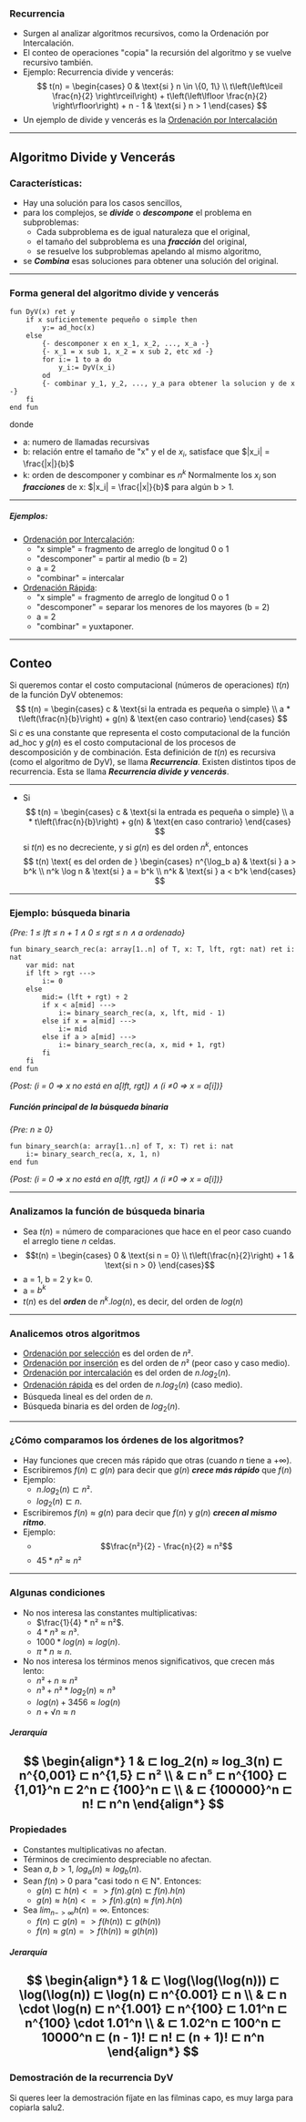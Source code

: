 
### Recurrencia
- Surgen al analizar algoritmos recursivos, como la Ordenación por Intercalación.
- El conteo de operaciones "copia" la recursión del algoritmo y se vuelve recursivo también.
- Ejemplo: Recurrencia divide y vencerás:
$$
t(n) = 
\begin{cases} 
0 & \text{si } n \in \{0, 1\} \\
t\left(\left\lceil \frac{n}{2} \right\rceil\right) + t\left(\left\lfloor \frac{n}{2} \right\rfloor\right) + n - 1 & \text{si } n > 1 
\end{cases}
$$
- Un ejemplo de divide y vencerás es la [Ordenación por Intercalación]((1)_Merge_sort.md)
---
## Algoritmo Divide y Vencerás
### Características:
- Hay una solución para los casos sencillos,
- para los complejos, se ***divide*** o ***descompone*** el problema en subproblemas:
	- Cada subproblema es de igual naturaleza que el original,
	- el tamaño del subproblema es una ***fracción*** del original,
	- se resuelve los subproblemas apelando al mismo algoritmo,
- se ***Combina*** esas soluciones para obtener una solución del original.
---
### Forma general del algoritmo divide y vencerás
```LenguajeDeLaMateria
fun DyV(x) ret y
	if x suficientemente pequeño o simple then 
		y:= ad_hoc(x)
	else
		{- descomponer x en x_1, x_2, ..., x_a -}
		{- x_1 = x sub 1, x_2 = x sub 2, etc xd -}
		for i:= 1 to a do 
			y_i:= DyV(x_i)
		od
		{- combinar y_1, y_2, ..., y_a para obtener la solucion y de x -}
	fi
end fun
```
donde 
- a: numero de llamadas recursivas
- b: relación entre el tamaño de "x" y el de $x_i$, satisface que $|x_i| = \frac{|x|}{b}$
- k: orden de descomponer y combinar es $n^k$
Normalmente los $x_i$ son ***fracciones*** de x: $|x_i| = \frac{|x|}{b}$ para algún b > 1.
---
##### Ejemplos:
- [Ordenación por Intercalación]((1)_Merge_sort.md):
	- "x simple" = fragmento de arreglo de longitud 0 o 1
	- "descomponer" = partir al medio (b = 2)
	- a = 2
	- "combinar" = intercalar
- [Ordenación Rápida]((2)_Quick_sort.md):
	- "x simple" = fragmento de arreglo de longitud 0 o 1
	- "descomponer" = separar los menores de los mayores (b = 2)
	- a = 2
	- "combinar" = yuxtaponer.
---
## Conteo
Si queremos contar el costo computacional (números de operaciones) $t(n)$ de la función DyV obtenemos:
$$
t(n) = \begin{cases} c & \text{si la entrada es pequeña o simple} \\ 
a * t\left(\frac{n}{b}\right) + g(n) & \text{en caso contrario} \end{cases}
$$
Si $c$ es una constante que representa el costo computacional de la función ad_hoc y $g(n)$ es el costo computacional de los procesos de descomposición y de combinación.
Esta definición de $t(n)$ es recursiva (como el algoritmo de DyV), se llama ***Recurrencia***. Existen distintos tipos de recurrencia. 
Esta se llama ***Recurrencia divide y vencerás***.

---
- Si 
$$
t(n) = \begin{cases} c & \text{si la entrada es pequeña o simple} \\ 
a * t\left(\frac{n}{b}\right) + g(n) & \text{en caso contrario} \end{cases}
$$
si $t(n)$ es no decreciente, y si $g(n)$ es del orden $n^k$, entonces
$$
t(n) \text{ es del orden de } \begin{cases} 
      n^{\log_b a} & \text{si } a > b^k \\
      n^k \log n & \text{si } a = b^k \\
      n^k & \text{si } a < b^k
   \end{cases}
$$
---
### Ejemplo: búsqueda binaria
*{Pre: 1 ≤ lft ≤ n + 1 ∧  0 ≤ rgt ≤ n ∧ a ordenado}*
```LenguajeDeLaMateria
fun binary_search_rec(a: array[1..n] of T, x: T, lft, rgt: nat) ret i: nat
	var mid: nat
	if lft > rgt --->
		i:= 0
	else 
		mid:= (lft + rgt) ÷ 2
		if x < a[mid] --->
			i:= binary_search_rec(a, x, lft, mid - 1)
		else if x = a[mid] --->
			i:= mid
		else if a > a[mid] --->
			i:= binary_search_rec(a, x, mid + 1, rgt)
		fi
	fi
end fun
```
*{Post: (i = 0 => x no está en a[lft, rgt]) ∧ (i ≠0 => x = a[i])}*

##### Función principal de la búsqueda binaria
*{Pre: n ≥ 0}*
```LenguajeDeLaMateria
fun binary_search(a: array[1..n] of T, x: T) ret i: nat
	i:= binary_search_rec(a, x, 1, n)
end fun
```
*{Post: (i = 0 => x no está en a[lft, rgt]) ∧ (i ≠0 => x = a[i])}*

---
### Analizamos la función de búsqueda binaria
- Sea $t(n)$ = número de comparaciones que hace en el peor caso cuando el arreglo tiene $n$ celdas.
- $$t(n) = \begin{cases} 0 & \text{si n = 0} \\ 
 t\left(\frac{n}{2}\right) + 1 & \text{si n > 0} \end{cases}$$
 - a = 1, b = 2 y k= 0.
 - a = $b^k$
 - $t(n)$ es del ***orden*** de $n^k.log(n)$, es decir, del orden de $log(n)$
 ---
### Analicemos otros algoritmos
- [Ordenación por selección]((1)_Selection_Sort.md) es del orden de $n²$.
- [Ordenación por inserción]((3)_Insertion_sort.md) es del orden de $n²$ (peor caso y caso medio).
- [Ordenación por intercalación]((1)_Merge_sort.md) es del orden de $n.log_2(n)$.
- [Ordenación rápida]((2)_Quick_sort.md) es del orden de $n.log_2(n)$ (caso medio).
- Búsqueda lineal es del orden de $n$.
- Búsqueda binaria es del orden de $log_2(n)$.
---
### ¿Cómo comparamos los órdenes de los algoritmos?
- Hay funciones que crecen más rápido que otras (cuando $n$ tiene a +∞).
- Escribiremos $f(n) ⊏ g(n)$ para decir que $g(n)$ ***crece más rápido*** que $f(n)$ 
- Ejemplo:
	- $n.log_2(n) ⊏ n²$.
	- $log_2(n) ⊏ n$.
- Escribiremos $f(n) ≈ g(n)$ para decir que $f(n)$ y $g(n)$ ***crecen al mismo ritmo***.
- Ejemplo: 
	- $$\frac{n²}{2} - \frac{n}{2} ≈ n²$$
	- $45 * n² ≈ n²$
---
### Algunas condiciones
- No nos interesa las constantes multiplicativas:
	- $\frac{1}{4} * n² ≈ n²$.
	- $4 * n³ ≈ n³$.
	- $1000 * log(n) ≈ log(n)$.
	- $π * n ≈ n$.
- No nos interesa los términos menos significativos, que crecen más lento:
	- $n² + n ≈ n²$
	- $n³ + n² * log_2(n) ≈ n³$
	- $log(n) + 3456 ≈ log(n)$
	- $n + √ n ≈ n$

##### Jerarquía
$$
\begin{align*}
1 & ⊏ log_2(n) ≈ log_3(n) ⊏ n^{0,001} ⊏ n^{1,5} ⊏ n² \\
& ⊏ n⁵ ⊏ n^{100} ⊏ {1,01}^n ⊏ 2^n ⊏ {100}^n ⊏ \\
& ⊏ {100000}^n ⊏ n! ⊏ n^n 
\end{align*}
$$
---
### Propiedades
- Constantes multiplicativas no afectan.
- Términos de crecimiento despreciable no afectan.
- Sean $a,b > 1$, $log_a(n) ≈ log_b(n)$.
- Sean $f(n)$ > 0 para "casi todo n ∈ N". Entonces:
	- $g(n) ⊏ h(n) <=> f(n).g(n) ⊏ f(n).h(n)$ 
	- $g(n) ≈ h(n) <=> f(n).g(n) ≈ f(n).h(n)$
- Sea $lim_{n->∞} h(n) = ∞$. Entonces:
	- $f(n) ⊏ g(n) => f(h(n)) ⊏ g(h(n))$
	- $f(n) ≈ g(n) => f(h(n)) ≈ g(h(n))$

##### Jerarquía
$$
\begin{align*}
1 & ⊏ \log(\log(\log(n))) ⊏ \log(\log(n)) ⊏ \log(n) ⊏ n^{0.001} ⊏ n \\
& ⊏ n \cdot \log(n) ⊏ n^{1.001} ⊏ n^{100} ⊏ 1.01^n ⊏ n^{100} \cdot 1.01^n \\
& ⊏ 1.02^n ⊏ 100^n ⊏ 10000^n ⊏ (n - 1)! ⊏ n! ⊏ (n + 1)! ⊏ n^n
\end{align*}
$$
---
### Demostración de la recurrencia DyV
Si queres leer la demostración fíjate en las filminas capo, es muy larga para copiarla salu2.